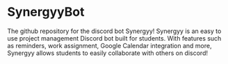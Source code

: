 # SynergyyBot

The github repository for the discord bot Synergyy!
Synergyy is an easy to use project management Discord bot built for students. With features such as reminders, work assignment, Google Calendar integration and more, Synergyy allows students to easily collaborate with others on discord!
